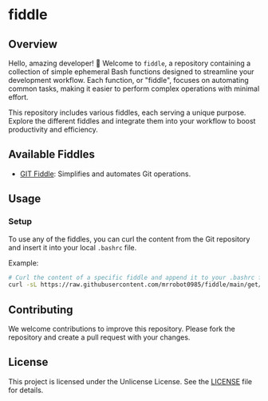 # fiddle

## Overview

Hello, amazing developer! 🤖 Welcome to `fiddle`, a repository containing a collection of simple ephemeral Bash functions designed to streamline your development workflow. Each function, or "fiddle", focuses on automating common tasks, making it easier to perform complex operations with minimal effort.

This repository includes various fiddles, each serving a unique purpose. Explore the different fiddles and integrate them into your workflow to boost productivity and efficiency.

## Available Fiddles

- [GIT Fiddle](docs/GIT.md): Simplifies and automates Git operations.

## Usage

### Setup

To use any of the fiddles, you can curl the content from the Git repository and insert it into your local `.bashrc` file.

Example:
```bash
# Curl the content of a specific fiddle and append it to your .bashrc file
curl -sL https://raw.githubusercontent.com/mrrobot0985/fiddle/main/get/git-fiddle.sh | sh
```

## Contributing

We welcome contributions to improve this repository. Please fork the repository and create a pull request with your changes.

## License

This project is licensed under the Unlicense License. See the [LICENSE](LICENSE) file for details.
